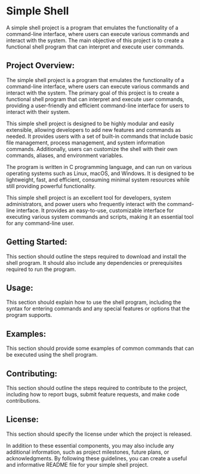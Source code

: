 # Simple Shell

A simple shell project is a program that emulates the functionality of a command-line interface, where users can execute various commands and interact with the system. The main objective of this project is to create a functional shell program that can interpret and execute user commands.


## Project Overview: 
The simple shell project is a program that emulates the functionality of a command-line interface, where users can execute various commands and interact with the system. The primary goal of this project is to create a functional shell program that can interpret and execute user commands, providing a user-friendly and efficient command-line interface for users to interact with their system.

This simple shell project is designed to be highly modular and easily extensible, allowing developers to add new features and commands as needed. It provides users with a set of built-in commands that include basic file management, process management, and system information commands. Additionally, users can customize the shell with their own commands, aliases, and environment variables.

The program is written in C programming language,  and can run on various operating systems such as Linux, macOS, and Windows. It is designed to be lightweight, fast, and efficient, consuming minimal system resources while still providing powerful functionality.

This simple shell project is an excellent tool for developers, system administrators, and power users who frequently interact with the command-line interface. It provides an easy-to-use, customizable interface for executing various system commands and scripts, making it an essential tool for any command-line user.

## Getting Started: 
This section should outline the steps required to download and install the shell program. It should also include any dependencies or prerequisites required to run the program.

## Usage: 
This section should explain how to use the shell program, including the syntax for entering commands and any special features or options that the program supports.

## Examples: 
This section should provide some examples of common commands that can be executed using the shell program.

## Contributing:
This section should outline the steps required to contribute to the project, including how to report bugs, submit feature requests, and make code contributions.

## License: 
This section should specify the license under which the project is released.

In addition to these essential components, you may also include any additional information, such as project milestones, future plans, or acknowledgments. By following these guidelines, you can create a useful and informative README file for your simple shell project.

